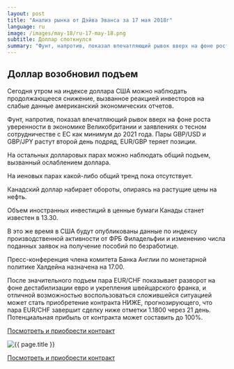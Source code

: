 ```yaml
---
layout: post
title: "Анализ рынка от Дэйва Эванса за 17 мая 2018г"
language: ru
image: /images/may-18/ru-17-may-18.png
subtitle: Доллар споткнулся
summary: "Фунт, напротив, показал впечатляющий рывок вверх на фоне роста уверенности в экономике Великобритании и заявлениях о тесном сотрудничестве с ЕС как минимум до 2021 года. Пары GBP/USD и GBP/JPY растут второй день подряд, EUR/GBP теряет позиции"
---
```

##  Доллар возобновил подъем

Сегодня утром на индексе доллара США можно наблюдать продолжающееся снижение, вызванное реакцией инвесторов на слабые данные американский экономических отчетов.

Фунт, напротив, показал впечатляющий рывок вверх на фоне роста уверенности в экономике Великобритании и заявлениях о тесном сотрудничестве с ЕС как минимум до 2021 года. Пары GBP/USD и GBP/JPY растут второй день подряд, EUR/GBP теряет позиции.

На остальных долларовых парах можно наблюдать общий подъем, вызванный ослаблением доллара.

На иеновых парах какой-либо общий тренд пока отсутствует.

Канадский доллар набирает обороты, опираясь на растущие цены на нефть.
 
 
Объем иностранных инвестиций в ценные бумаги Канады станет известен в 13.30.

В это же время в США будут опубликованы данные по индексу производственной активности от ФРБ Филадельфии и изменению числа поданных заявок на получение пособий по безработице.

Пресс-конференция члена комитета Банка Англии по монетарной политике Халдейна назначена на 17.00.
 
 
После значительного подъем пара EUR/CHF показывает разворот на фоне дестабилизации евро и укрепления швейцарского франка, и отличной возможностью воспользоваться сложившейся ситуацией может стать приобретение контракта НИЖЕ, прогнозирующего, что пара EUR/CHF завершит сделку ниже отметки 1.1800 через 21 день. Потенциальная прибыль от контракта может составить до 100%.

<a href="http://record.binary.com/_bivVDfg8lHux76XffYA0JmNd7ZgqdRLk/1/market=forex&underlying=frxEURCHF&formname=higherlower&duration_amount=21&duration_units=d&amount=10&amount_type=payout&expiry_type=duration&barrier=1.1800" target="_blank">Посмотреть и приобрести контракт</a>

<img src="{{ site.url }}/images/may-18/ru-17-may-18.png" alt="{{ page.title }}"  title="{{ page.title }}">

<a href="%LINK%%?https://www.binary.com/d/trade.cgi?market=forex&underlying=frxEURCHF&formname=higherlower&duration_amount=21&duration_units=d&amount=10&amount_type=payout&expiry_type=duration&barrier=1.1800" target="_blank">Посмотреть и приобрести контракт</a>
